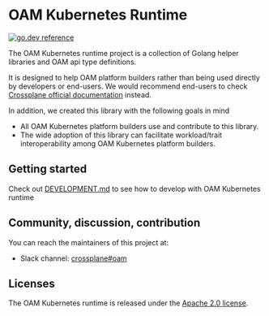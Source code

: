# OAM Kubernetes Runtime

[![go.dev reference](https://img.shields.io/badge/go.dev-reference-007d9c?logo=go&logoColor=white&style=flat-square)](https://pkg.go.dev/mod/github.com/crossplane/oam-kubernetes-runtime)

The OAM Kubernetes runtime project is a collection of Golang helper libraries and OAM api type
definitions. 

It is designed to help OAM platform builders rather than being used directly by developers
or end-users. We would recommend end-users to check
[Crossplane  official  documentation](https://crossplane.github.io/docs) instead.

In addition, we created this library with the following goals in mind  
* All OAM Kubernetes platform builders use and contribute to this library. 
* The wide adoption of this library can facilitate workload/trait interoperability among OAM
 Kubernetes platform builders.

## Getting started
Check out [DEVELOPMENT.md](./DEVELOPMENT.md) to see how to develop with OAM Kubernetes runtime

## Community, discussion, contribution
You can reach the maintainers of this project at:
* Slack channel: [crossplane#oam](https://crossplane.slack.com/#oam)

## Licenses
The OAM Kubernetes runtime is released under the [Apache 2.0 license](LICENSE).
